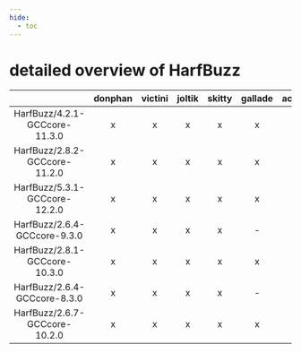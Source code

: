```yaml
---
hide:
  - toc
---
```


detailed overview of HarfBuzz
=============================

| |donphan|victini|joltik|skitty|gallade|accelgor|swalot|doduo|
| :---: | :---: | :---: | :---: | :---: | :---: | :---: | :---: | :---: |
|HarfBuzz/4.2.1-GCCcore-11.3.0|x|x|x|x|x|x|x|x|
|HarfBuzz/2.8.2-GCCcore-11.2.0|x|x|x|x|x|x|x|x|
|HarfBuzz/5.3.1-GCCcore-12.2.0|x|x|x|x|x|x|x|x|
|HarfBuzz/2.6.4-GCCcore-9.3.0|x|x|x|x|-|-|x|x|
|HarfBuzz/2.8.1-GCCcore-10.3.0|x|x|x|x|x|x|x|x|
|HarfBuzz/2.6.4-GCCcore-8.3.0|x|x|x|x|-|x|x|x|
|HarfBuzz/2.6.7-GCCcore-10.2.0|x|x|x|x|x|x|x|x|
